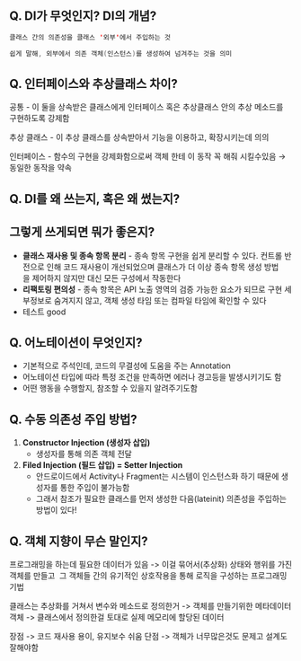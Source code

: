 ## Q. DI가 무엇인지? DI의 개념?

```kotlin
클래스 간의 의존성을 클래스 '외부'에서 주입하는 것

쉽게 말해, 외부에서 의존 객체(인스턴스)를 생성하여 넘겨주는 것을 의미
```


## Q. 인터페이스와 추상클래스 차이?

공통 - 이 둘을 상속받은 클래스에게 인터페이스 혹은 추상클래스 안의 추상 메소드를 구현하도록 강제함

추상 클래스 - 이 추상 클래스를 상속받아서 기능을 이용하고, 확장시키는데 의의

인터페이스 - 함수의 구현을 강제화함으로써 객체 한테 이 동작 꼭 해줘 시킬수있음 → 동일한 동작을 약속


## Q. DI를 왜 쓰는지, 혹은 왜 썼는지?


## 그렇게 쓰게되면 뭐가 좋은지?

- **클래스 재사용 및 종속 항목 분리** - 종속 항목 구현을 쉽게 분리할 수 있다. 컨트롤 반전으로 인해 코드 재사용이 개선되었으며 클래스가 더 이상 종속 항목 생성 방법을 제어하지 않지만 대신 모든 구성에서 작동한다
- **리팩토링 편의성** - 종속 항목은 API 노출 영역의 검증 가능한 요소가 되므로 구현 세부정보로 숨겨지지 않고, 객체 생성 타임 또는 컴파일 타임에 확인할 수 있다
- 테스트 good

## Q. 어노테이션이 무엇인지?

- 기본적으로 주석인데, 코드의 무결성에 도움을 주는 Annotation
- 어노테이션 타입에 따라 특정 조건을 만족하면 에러나 경고등을 발생시키기도 함
- 어떤 행동을 수행할지, 참조할 수 있을지 알려주기도함

## Q. 수동 의존성 주입 방법?

1. **Constructor Injection (생성자 삽입)**
    - 생성자를 통해 의존 객체 전달
2. **Filed Injection (필드 삽입) = Setter Injection**
    - 안드로이드에서 Activity나 Fragment는 시스템이 인스턴스화 하기 때문에 생성자를 통한 주입이 불가능함
    - 그래서 참조가 필요한 클래스를 먼저 생성한 다음(lateinit) 의존성을 주입하는 방법이 있다!

## Q. 객체 지향이 무슨 말인지?

프로그래밍을 하는데 필요한 데이터가 있음 -> 이걸 묶어서(추상화)
상태와 행위를 가진 객체를 만들고 
그 객체들 간의 유기적인 상호작용을 통해 로직을 구성하는 프로그래밍 기법

클래스는 추상화를 거쳐서 변수와 메소드로 정의한거 -> 객체를 만들기위한 메타데이터
객체 -> 클래스에서 정의한걸 토대로 실제 메모리에 할당된 데이터

장점 -> 코드 재사용 용이, 유지보수 쉬움
단점 -> 객체가 너무많은것도 문제고 설계도 잘해야함
